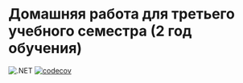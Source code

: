 # Домашняя работа для третьего учебного семестра (2 год обучения)
![.NET](https://github.com/AndrejHorakov/dotnet-homeworks-2/actions/workflows/dotnet.yml/badge.svg)
[![codecov](https://codecov.io/gh/AndrejHorakov/dotnet-homeworks-2/branch/master/graph/badge.svg?token=1f79daec-03c8-405f-bfd8-ef2190668be4)](https://codecov.io/gh/AndrejHorakov/dotnet-homeworks-2)
